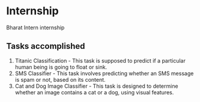 # Internship
Bharat Intern internship
## Tasks accomplished
1. Titanic Classification - This task is supposed to predict if a particular human being is going to float or sink.
2. SMS Classifier - This task involves predicting whether an SMS message is spam or not, based on its content.
3. Cat and Dog Image Classifier - This task is designed to determine whether an image contains a cat or a dog, using visual features.
   
